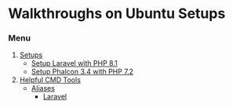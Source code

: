 # Walkthroughs on Ubuntu Setups

### Menu
1. [Setups]()
   - [Setup Laravel with PHP 8.1]()
   - [Setup Phalcon 3.4 with PHP 7.2]()
2. [Helpful CMD Tools]()
   - [Aliases]()
     - [Laravel]()
